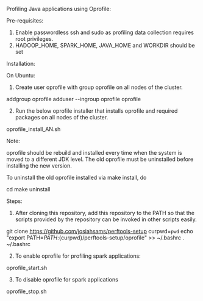 Profiling Java applications using Oprofile:

Pre-requisites:
1. Enable passwordless ssh and sudo as profiling data collection requires root privileges.
2. HADOOP_HOME, SPARK_HOME, JAVA_HOME and WORKDIR should be set

Installation:

On Ubuntu:

1. Create user oprofile with group oprofile on all nodes of the cluster.

addgroup oprofile
adduser --ingroup oprofile oprofile

2. Run the below oprofile installer that installs oprofile and required packages on all nodes of the cluster.

oprofile_install_AN.sh


Note: 

oprofile should be rebuild and installed every time when the system is moved to a different JDK level. The old oprofile must be uninstalled before installing the new version. 

To uninstall the old oprofile installed via make install, do

cd <path that you ran make install>
make uninstall

Steps:

1. After cloning this repository, add this repository to the PATH so that the scripts provided by the repository can be invoked in other scripts easily.

git clone https://github.com/josiahsams/perftools-setup
curpwd=`pwd`
echo "export PATH=$PATH:${curpwd}/perftools-setup/oprofile" >> ~/.bashrc
. ~/.bashrc


2. To enable oprofile for profiling spark applications:

oprofile_start.sh

3. To disable oprofile for spark applications

oprofile_stop.sh

